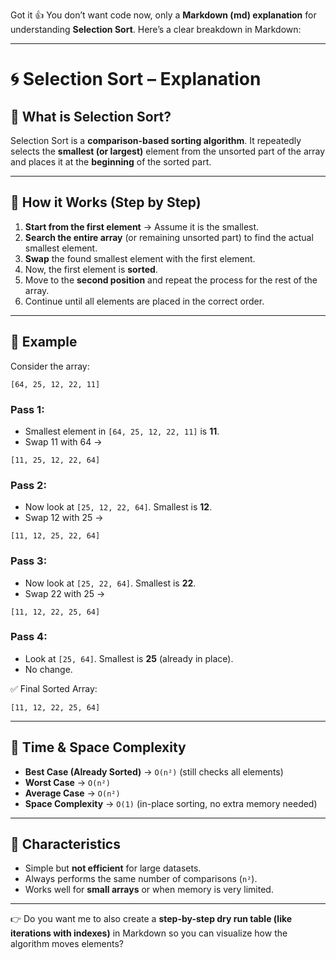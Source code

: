 Got it 👍 You don’t want code now, only a **Markdown (md) explanation** for understanding **Selection Sort**.
Here’s a clear breakdown in Markdown:

---

# 🌀 Selection Sort – Explanation

## 🔹 What is Selection Sort?

Selection Sort is a **comparison-based sorting algorithm**.
It repeatedly selects the **smallest (or largest)** element from the unsorted part of the array and places it at the **beginning** of the sorted part.

---

## 🔹 How it Works (Step by Step)

1. **Start from the first element** → Assume it is the smallest.
2. **Search the entire array** (or remaining unsorted part) to find the actual smallest element.
3. **Swap** the found smallest element with the first element.
4. Now, the first element is **sorted**.
5. Move to the **second position** and repeat the process for the rest of the array.
6. Continue until all elements are placed in the correct order.

---

## 🔹 Example

Consider the array:

```
[64, 25, 12, 22, 11]
```

### Pass 1:

* Smallest element in `[64, 25, 12, 22, 11]` is **11**.
* Swap 11 with 64 →

```
[11, 25, 12, 22, 64]
```

### Pass 2:

* Now look at `[25, 12, 22, 64]`. Smallest is **12**.
* Swap 12 with 25 →

```
[11, 12, 25, 22, 64]
```

### Pass 3:

* Now look at `[25, 22, 64]`. Smallest is **22**.
* Swap 22 with 25 →

```
[11, 12, 22, 25, 64]
```

### Pass 4:

* Look at `[25, 64]`. Smallest is **25** (already in place).
* No change.

✅ Final Sorted Array:

```
[11, 12, 22, 25, 64]
```

---

## 🔹 Time & Space Complexity

* **Best Case (Already Sorted)** → `O(n²)` (still checks all elements)
* **Worst Case** → `O(n²)`
* **Average Case** → `O(n²)`
* **Space Complexity** → `O(1)` (in-place sorting, no extra memory needed)

---

## 🔹 Characteristics

* Simple but **not efficient** for large datasets.
* Always performs the same number of comparisons (`n²`).
* Works well for **small arrays** or when memory is very limited.

---

👉 Do you want me to also create a **step-by-step dry run table (like iterations with indexes)** in Markdown so you can visualize how the algorithm moves elements?

